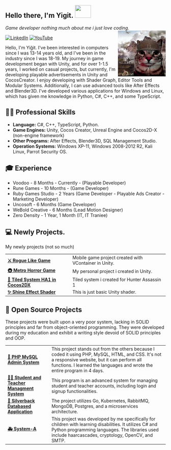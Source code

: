 <h2> Hello there, I'm Yigit. <img src="https://media.tenor.com/images/486428053d6e3f90a4b2251ee5f82f56/tenor.gif" height="40" width="50" style="margin: 1px"> </h2>

<p><em>Game developer nothing much about me i just love coding.</em> </br>

<img align="right" src="2zUn8hAwJwG4abiS0p.webp" width='150'/> 

[ ![LinkedIn](https://img.shields.io/badge/LinkedIn-4682B4?style=for-the-badge&logo=linkedin&logoColor=white)](https://www.linkedin.com/in/yigitaydn) [![YouTube](https://img.shields.io/badge/YouTube-B22222?style=for-the-badge&logo=youtube&logoColor=white)](https://www.youtube.com/@gelistiriciningozunden)

Hello, I'm Yiğit. I've been interested in computers since I was 13-14 years old, and I've been in the industry since I was 18-19. My journey in game development began with Unity, and for over 1-1.5 years, I worked on casual projects, but currently, I'm developing playable advertisements in Unity and CocosCreator. I enjoy developing with Shader Graph, Editor Tools and Modular Systems. Additionally, I can use advanced tools like After Effects and Blender3D. I've developed various applications for Windows and Linux, which has given me knowledge in Python, C#, C++, and some TypeScript.


## 👨‍💻 Professional Skills

-  **Language:**  C#, C++, TypeScript, Python.
-  **Game Engines:**  Unity, Cocos Creator, Unreal Engine and Cocos2D-X (non-engine framework)
-  **Other Programs:**  After Effects, Blender3D, SQL Management Studio.
-  **Operation Systems:** Windows XP-11, Windows 2008-2012 R2, Kali Linux, Parrot Security OS.

## 🎓 Experience 
- Voodoo - 8 Months - Currently - (Playable Developer)
- Rune Games - 10 Months - (Game Developer)
- Ruby Games Studio - 2 Years (Game Developer - Playable Ads Creator - Marketing Developer)
- Uncosoft - 6 Months (Game Developer)
- WeBold Creative - 6 Months (Lead Motion Designer)
- Zero Density - 1 Year, 1 Month (IT, IT Traniee)

## 💻 Newly Projects.

My newly projects (not so much)

<table>
  <tbody>
	<tr>
      <td><a href="https://github.com/xwbash/Rogue-Like-gAME"><b>⚔️ Rogue Like Game</b></a></td>
      <td>Mobile game project created with VContainer in Unity.</td>
    </tr>
    </tr>
	<tr>
      <td><a href="https://github.com/xwbash/MetroHorrorGame"><b>🚇 Metro Horror Game</b></a></td>
      <td>My personal project i created in Unity.</td>
    </tr>
    </tr>
	  <tr>
      <td><a href="https://github.com/xwbash/HunterAssassin-Tiled"><b>🥷 Tiled System HA1 in Cocos2DX</b></a></td>
      <td>Tiled system i created for Hunter Assassin 1</td>
    </tr>
    </tr>
	  <tr>
      <td><a href="https://github.com/xwbash/Shine-Effect-UI-Unity"><b>✨ Shine Effect Shader</b></a></td>
      <td>This is just basic Unity shader.</td>
    </tr>
  </tbody>
</table>


## 🌌 Open Source Projects

These projects were built upon a very poor system, lacking in SOLID principles and far from object-oriented programming. They were developed during my education and exhibit a writing style devoid of SOLID principles and OOP.

<table>
  <tbody>
    <tr>
      <td><a href="https://github.com/xwbash/thebase"><b>🚀 PHP MySQL Admin System</b></a></td>
      <td>This project stands out from the others because I coded it using PHP, MySQL, HTML, and CSS. It's not a responsive website, but it can perform all functions. I learned the languages and wrote the entire program in 4 days.</td>
    </tr>
	  <tr>
      <td><a href="https://github.com/xwbash/PM"><b>🧑‍🎓 Student and Teacher Managment System</b></a></td>
      <td>This program is an advanced system for managing student and teacher accounts, including login and signup functionalities.</td>
    </tr>
    <tr>
      <td><a href="https://github.com/xwbash/Silverback-Application"><b>🦍 Silverback Databased Application</b></a></td>
      <td>The project utilizes Go, Kubernetes, RabbitMQ, MongoDB, Postgres, and a microservices architecture.</td>
    </tr>
    <tr>
      <td><a href="https://github.com/xwbash/system-a"><b>🚑 System-A</b></a></td>
      <td>This project was developed by me specifically for children with learning disabilities. It utilizes C# and Python programming languages. The libraries used include haarcascades, cryptology, OpenCV, and SMTP.</td>
    </tr>
  </tbody>
</table>
